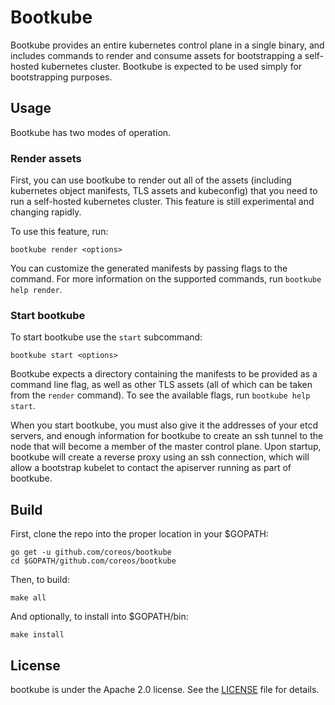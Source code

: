 # Bootkube

Bootkube provides an entire kubernetes control plane in a single binary, and includes commands to render and consume assets for bootstrapping a self-hosted kubernetes cluster. Bootkube is expected to be used simply for bootstrapping purposes.

## Usage

Bootkube has two modes of operation. 

### Render assets

First, you can use bootkube to render out all of the assets (including kubernetes object manifests, TLS assets and kubeconfig) that you need to run a self-hosted kubernetes cluster. This feature is still experimental and changing rapidly.

To use this feature, run:

```
bootkube render <options>
```

You can customize the generated manifests by passing flags to the command. For more information on the supported commands, run `bootkube help render`.

### Start bootkube

To start bootkube use the `start` subcommand:

```
bootkube start <options>
```

Bootkube expects a directory containing the manifests to be provided as a command line flag, as well as other TLS assets (all of which can be taken from the `render` command). To see the available flags, run `bootkube help start`. 

When you start bootkube, you must also give it the addresses of your etcd servers, and enough information for bootkube to create an ssh tunnel to the node that will become a member of the master control plane. Upon startup, bootkube will create a reverse proxy using an ssh connection, which will allow a bootstrap kubelet to contact the apiserver running as part of bootkube.

## Build

First, clone the repo into the proper location in your $GOPATH:

```
go get -u github.com/coreos/bootkube
cd $GOPATH/github.com/coreos/bootkube
```

Then, to build:

```
make all
```

And optionally, to install into $GOPATH/bin:

```
make install
```

## License

bootkube is under the Apache 2.0 license. See the [LICENSE](LICENSE) file for details.
